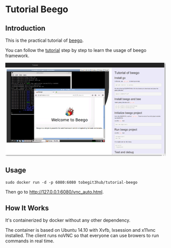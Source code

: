 # Tutorial Beego

## Introduction

This is the practical tutorial of [beego](https://github.com/astaxie/beego/).

You can follow the [tutorial](tutorial.md) step by step to learn the usage of beego framework.

![](screenshot.png)

## Usage

```
sudo docker run -d -p 6080:6080 tobegit3hub/tutorial-beego
```

Then go to <http://127.0.0.1:6080/vnc_auto.html>.

## How It Works

It's containerized by docker without any other dependency.

The container is based on Ubuntu 14.10 with Xvfb, lxsession and x11vnc installed. The client runs noVNC so that everyone can use browers to run commands in real time.

